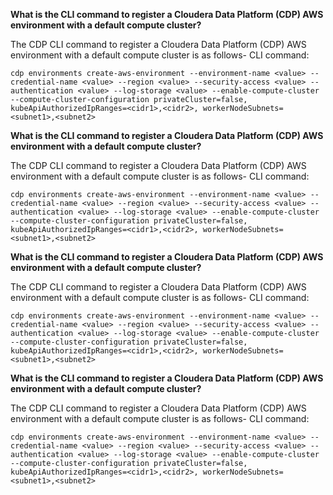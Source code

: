 **What is the CLI command to register a Cloudera Data Platform (CDP) AWS environment with a default compute cluster?**

The CDP CLI command to register a Cloudera Data Platform (CDP) AWS environment with a default compute cluster is as follows-
CLI command:
```
cdp environments create-aws-environment --environment-name <value> --credential-name <value> --region <value> --security-access <value> --authentication <value> --log-storage <value> --enable-compute-cluster --compute-cluster-configuration privateCluster=false, kubeApiAuthorizedIpRanges=<cidr1>,<cidr2>, workerNodeSubnets=<subnet1>,<subnet2>
```
**What is the CLI command to register a Cloudera Data Platform (CDP) AWS environment with a default compute cluster?**

The CDP CLI command to register a Cloudera Data Platform (CDP) AWS environment with a default compute cluster is as follows-
CLI command:
```
cdp environments create-aws-environment --environment-name <value> --credential-name <value> --region <value> --security-access <value> --authentication <value> --log-storage <value> --enable-compute-cluster --compute-cluster-configuration privateCluster=false, kubeApiAuthorizedIpRanges=<cidr1>,<cidr2>, workerNodeSubnets=<subnet1>,<subnet2>
```
**What is the CLI command to register a Cloudera Data Platform (CDP) AWS environment with a default compute cluster?**

The CDP CLI command to register a Cloudera Data Platform (CDP) AWS environment with a default compute cluster is as follows-
CLI command:
```
cdp environments create-aws-environment --environment-name <value> --credential-name <value> --region <value> --security-access <value> --authentication <value> --log-storage <value> --enable-compute-cluster --compute-cluster-configuration privateCluster=false, kubeApiAuthorizedIpRanges=<cidr1>,<cidr2>, workerNodeSubnets=<subnet1>,<subnet2>
```
**What is the CLI command to register a Cloudera Data Platform (CDP) AWS environment with a default compute cluster?**

The CDP CLI command to register a Cloudera Data Platform (CDP) AWS environment with a default compute cluster is as follows-
CLI command:
```
cdp environments create-aws-environment --environment-name <value> --credential-name <value> --region <value> --security-access <value> --authentication <value> --log-storage <value> --enable-compute-cluster --compute-cluster-configuration privateCluster=false, kubeApiAuthorizedIpRanges=<cidr1>,<cidr2>, workerNodeSubnets=<subnet1>,<subnet2>
```
